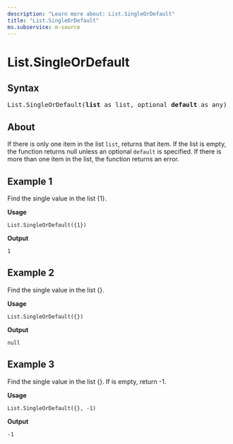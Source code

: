 ```yaml
---
description: "Learn more about: List.SingleOrDefault"
title: "List.SingleOrDefault"
ms.subservice: m-source
---
```

# List.SingleOrDefault

## Syntax

<pre>
List.SingleOrDefault(<b>list</b> as list, optional <b>default</b> as any) as any 
</pre>
  
## About

If there is only one item in the list `list`, returns that item. If the list is empty, the function returns null unless an optional `default` is specified. If there is more than one item in the list, the function returns an error.

## Example 1

Find the single value in the list {1}.

**Usage**

```powerquery-m
List.SingleOrDefault({1})
```

**Output**

`1`

## Example 2

Find the single value in the list {}.

**Usage**

```powerquery-m
List.SingleOrDefault({})
```

**Output**

`null`

## Example 3

Find the single value in the list {}. If is empty, return -1.

**Usage**

```powerquery-m
List.SingleOrDefault({}, -1)
```

**Output**

`-1`
